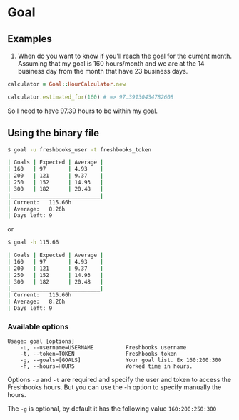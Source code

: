 Goal
====

## Examples

1) When do you want to know if you'll reach the goal for the current month.
   Assuming that my goal is 160 hours/month and we are at the 14 business day from
   the month that have 23 business days.

```ruby
calculator = Goal::HourCalculator.new

calculator.estimated_for(160) # => 97.39130434782608
```

So I need to have 97.39 hours to be within my goal.


## Using the binary file

```bash
$ goal -u freshbooks_user -t freshbooks_token

| Goals | Expected | Average |
| 160   | 97       | 4.93    |
| 200   | 121      | 9.37    |
| 250   | 152      | 14.93   |
| 300   | 182      | 20.48   |
|____________________________|
| Current:   115.66h
| Average:   8.26h
| Days left: 9
```

or

```bash
$ goal -h 115.66

| Goals | Expected | Average |
| 160   | 97       | 4.93    |
| 200   | 121      | 9.37    |
| 250   | 152      | 14.93   |
| 300   | 182      | 20.48   |
|____________________________|
| Current:   115.66h
| Average:   8.26h
| Days left: 9
```

### Available options

```
Usage: goal [options]
    -u, --username=USERNAME          Freshbooks username
    -t, --token=TOKEN                Freshbooks token
    -g, --goals=[GOALS]              Your goal list. Ex 160:200:300
    -h, --hours=HOURS                Worked time in hours.
```

Options `-u` and `-t` are required and specify the user and token to access the
Freshbooks hours. But you can use the -h option to specify manually the hours.

The `-g` is optional, by default it has the following value `160:200:250:300`
